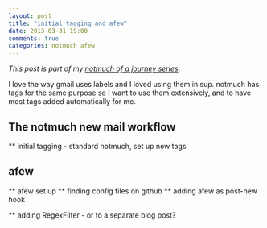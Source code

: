 ```yaml
---
layout: post
title: "initial tagging and afew"
date: 2013-03-31 19:00
comments: true
categories: notmuch afew
---
```

*This post is part of my [notmuch of a journey series](/blog/2013/03/notmuch/)*.

I love the way gmail uses labels and I loved using them in sup.  notmuch has tags for the same purpose so I want to use them extensively, and to have most tags added automatically for me.

## The notmuch new mail workflow

** initial tagging - standard notmuch, set up new tags

## afew

** afew set up
** finding config files on github
** adding afew as post-new hook

** adding RegexFilter - or to a separate blog post?
